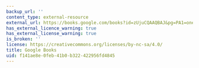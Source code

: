 ```yaml
---
backup_url: ''
content_type: external-resource
external_url: https://books.google.com/books?id=zUjuCQAAQBAJ&pg=PA1=onepage#v=onepage&q&f=false
has_external_licence_warning: true
has_external_license_warning: true
is_broken: ''
license: https://creativecommons.org/licenses/by-nc-sa/4.0/
title: Google Books
uid: f141ae8e-0feb-41b0-b322-422956fd4845
---
```


